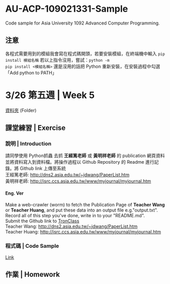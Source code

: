# AU-ACP-109021331-Sample
Code sample for Asia University 1092 Advanced Computer Programming.
## 注意
各程式需要用到的模組我會寫在程式碼開頭，若要安裝模組，在終端機中輸入
<code>pip install 模組名稱</code>
若以上指令沒用，嘗試：<code>python -m pip install <模組名稱></code>
還是沒用的話把 Python 重新安裝，在安裝過程中勾選「Add python to PATH」

# 3/26 第五週 | Week 5
<a href="week5">資料夾</a> (Folder)
## 課堂練習 | Exercise
### 說明 | Introduction
請同學使用 Python抓蟲 去抓 <b>王經篤老師</b> 或 <b>黃明祥老師</b> 的 publication 網頁資料並將資料寫入到資料檔。將操作過程以 Github Repository 的 Readme 進行記錄。將 Github link 上傳至系統
<br/>
王經篤老師: <a href="http://dns2.asia.edu.tw/~jdwang/PaperList.htm">http://dns2.asia.edu.tw/~jdwang/PaperList.htm</a>
<br/>
黃明祥老師: <a href="http://isrc.ccs.asia.edu.tw/www/myjournal/myjournal.htm">http://isrc.ccs.asia.edu.tw/www/myjournal/myjournal.htm</a>
<br/>
#### Eng. Ver
Make a web-crawler (worm) to fetch the Publication Page of <b>Teacher Wang</b> or <b>Teacher Huang</b>, and put these data into an output file e.g."output.txt".
<br/>
Record all of this step you've done, write in to your "README.md".
<br/>
Submit the Github link to <a href="https://tronclass.asia.edu.tw/">TronClass</a>
<br/>
Teacher Wang: <a href="http://dns2.asia.edu.tw/~jdwang/PaperList.htm">http://dns2.asia.edu.tw/~jdwang/PaperList.htm</a>
<br/>
Teacher Huang: <a href="http://isrc.ccs.asia.edu.tw/www/myjournal/myjournal.htm">http://isrc.ccs.asia.edu.tw/www/myjournal/myjournal.htm</a>
<br/>

### 程式碼 | Code Sample
<a href="week5/Exercise.py">Link</a>
## 作業 | Homework

